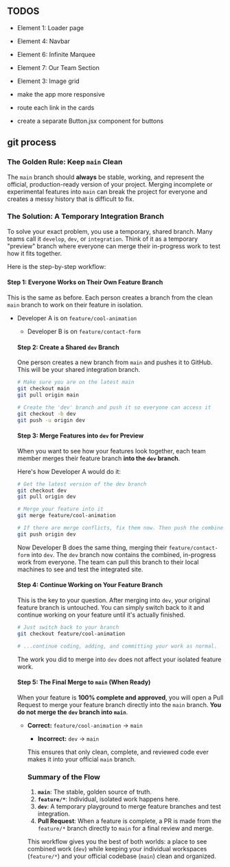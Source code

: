 ## TODOS

- Element 1: Loader page
- Element 4: Navbar
- Element 6: Infinite Marquee
- Element 7: Our Team Section
- Element 3: Image grid

- make the app more responsive
- route each link in the cards
- create a separate Button.jsx component for buttons

## git process

### The Golden Rule: Keep `main` Clean

The `main` branch should **always** be stable, working, and represent the official, production-ready version of your project. Merging incomplete or experimental features into `main` can break the project for everyone and creates a messy history that is difficult to fix.

### The Solution: A Temporary Integration Branch

To solve your exact problem, you use a temporary, shared branch. Many teams call it `develop`, `dev`, or `integration`. Think of it as a temporary "preview" branch where everyone can merge their in-progress work to test how it fits together.

Here is the step-by-step workflow:

#### Step 1: Everyone Works on Their Own Feature Branch

This is the same as before. Each person creates a branch from the clean `main` branch to work on their feature in isolation.

  * Developer A is on `feature/cool-animation`
    * Developer B is on `feature/contact-form`

    #### Step 2: Create a Shared `dev` Branch

    One person creates a new branch from `main` and pushes it to GitHub. This will be your shared integration branch.

    ```bash
    # Make sure you are on the latest main
    git checkout main
    git pull origin main

    # Create the 'dev' branch and push it so everyone can access it
    git checkout -b dev
    git push -u origin dev
    ```

    #### Step 3: Merge Features into `dev` for Preview

    When you want to see how your features look together, each team member merges their feature branch **into the `dev` branch**.

    Here's how Developer A would do it:

    ```bash
    # Get the latest version of the dev branch
    git checkout dev
    git pull origin dev

    # Merge your feature into it
    git merge feature/cool-animation

    # If there are merge conflicts, fix them now. Then push the combined code.
    git push origin dev
    ```

    Now Developer B does the same thing, merging their `feature/contact-form` into `dev`. The `dev` branch now contains the combined, in-progress work from everyone. The team can pull this branch to their local machines to see and test the integrated site.

    #### Step 4: Continue Working on Your Feature Branch

    This is the key to your question. After merging into `dev`, your original feature branch is untouched. You can simply switch back to it and continue working on your feature until it's actually finished.

    ```bash
    # Just switch back to your branch
    git checkout feature/cool-animation

    # ...continue coding, adding, and committing your work as normal.
    ```

    The work you did to merge into `dev` does not affect your isolated feature work.

    #### Step 5: The Final Merge to `main` (When Ready)

    When your feature is **100% complete and approved**, you will open a Pull Request to merge your feature branch directly into the `main` branch. **You do not merge the `dev` branch into `main`**.

      * **Correct:** `feature/cool-animation` -\> `main`
        * **Incorrect:** `dev` -\> `main`

        This ensures that only clean, complete, and reviewed code ever makes it into your official `main` branch.

        ### Summary of the Flow

        1.  **`main`**: The stable, golden source of truth.
        2.  **`feature/*`**: Individual, isolated work happens here.
        3.  **`dev`**: A temporary playground to merge feature branches and test integration.
        4.  **Pull Request**: When a feature is complete, a PR is made from the `feature/*` branch directly to `main` for a final review and merge.

        This workflow gives you the best of both worlds: a place to see combined work (`dev`) while keeping your individual workspaces (`feature/*`) and your official codebase (`main`) clean and organized.
